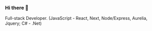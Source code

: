 ### Hi there 👋

Full-stack Developer. (JavaScript - React, Next, Node/Express, Aurelia, Jquery; C# - .Net)
